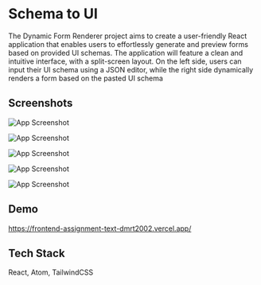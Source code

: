 
# Schema to UI

The Dynamic Form Renderer project aims to create a user-friendly React application that enables users to effortlessly generate and preview forms based on provided UI schemas. The application will feature a clean and intuitive interface, with a split-screen layout. On the left side, users can input their UI schema using a JSON editor, while the right side dynamically renders a form based on the pasted UI schema


## Screenshots

![App Screenshot](https://i.postimg.cc/fRGPfz6k/Vite-React-2.png)

![App Screenshot](https://i.postimg.cc/3xXXz3kk/Vite-React-4.png)

![App Screenshot](https://i.postimg.cc/15gM7x0F/Vite-React-3.png)

![App Screenshot](https://i.postimg.cc/L5SYt1Vv/Vite-React-5.png)

![App Screenshot](https://i.postimg.cc/j50LT7BK/Vite-React-6.png)





## Demo

https://frontend-assignment-text-dmrt2002.vercel.app/


## Tech Stack

React, Atom, TailwindCSS

